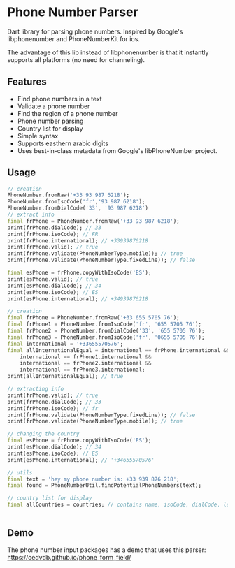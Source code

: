 # Phone Number Parser

Dart library for parsing phone numbers. Inspired by Google's libphonenumber and PhoneNumberKit for ios.

The advantage of this lib instead of libphonenumber is that it instantly supports all platforms (no need for channeling).


## Features

 - Find phone numbers in a text
 - Validate a phone number
 - Find the region of a phone number
 - Phone number parsing
 - Country list for display
 - Simple syntax
 - Supports easthern arabic digits
 - Uses best-in-class metadata from Google's libPhoneNumber project. 


## Usage

```dart
// creation
PhoneNumber.fromRaw('+33 93 987 6218');
PhoneNumber.fromIsoCode('fr','93 987 6218');
PhoneNumber.fromDialCode('33', '93 987 6218')
// extract info
final frPhone = PhoneNumber.fromRaw('+33 93 987 6218');
print(frPhone.dialCode); // 33
print(frPhone.isoCode); // FR
print(frPhone.international); // +33939876218
print(frPhone.valid); // true
print(frPhone.validate(PhoneNumberType.mobile)); // true
print(frPhone.validate(PhoneNumberType.fixedLine)); // false

final esPhone = frPhone.copyWithIsoCode('ES');
print(esPhone.valid); // true
print(esPhone.dialCode); // 34
print(esPhone.isoCode); // ES
print(esPhone.international); // +34939876218

// creation
final frPhone = PhoneNumber.fromRaw('+33 655 5705 76');
final frPhone1 = PhoneNumber.fromIsoCode('fr', '655 5705 76');
final frPhone2 = PhoneNumber.fromDialCode('33', '655 5705 76');
final frPhone3 = PhoneNumber.fromIsoCode('fr', '0655 5705 76');
final international = '+33655570576';
final allInternationalEqual = international == frPhone.international &&
    international == frPhone1.international &&
    international == frPhone2.international &&
    international == frPhone3.international;
print(allInternationalEqual); // true

// extracting info
print(frPhone.valid); // true
print(frPhone.dialCode); // 33
print(frPhone.isoCode); // fr
print(frPhone.validate(PhoneNumberType.fixedLine)); // false
print(frPhone.validate(PhoneNumberType.mobile)); // true

// changing the country
final esPhone = frPhone.copyWithIsoCode('ES');
print(esPhone.dialCode); // 34
print(esPhone.isoCode); // ES
print(esPhone.international); // '+34655570576'

// utils
final text = 'hey my phone number is: +33 939 876 218';
final found = PhoneNumberUtil.findPotentialPhoneNumbers(text);

// country list for display
final allCountries = countries; // contains name, isoCode, dialCode, leading digits, etc
 
```

## Demo

The phone number input packages has a demo that uses this parser: https://cedvdb.github.io/phone_form_field/
